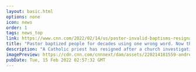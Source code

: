 ```yaml
---
layout: basic.html
options: none
icon: news
order: 1
tags: news_top
link: https://www.cnn.com/2022/02/14/us/pastor-invalid-baptisms-resignation/index.html
title: "Pastor baptized people for decades using one wrong word. Now those are all considered invalid"
description: "A Catholic priest has resigned after a church investigation found he performed invalid baptisms throughout most of his more than 20-year career, according to Bishop Thomas Olmsted of the Diocese of Phoenix. "
imagePreview: https://cdn.cnn.com/cnnnext/dam/assets/220214181559-andres-arango-file-video-synd-2.jpg
pubDate: Tue, 15 Feb 2022 02:57:32 GMT
---
```


